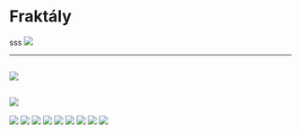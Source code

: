 <!-- $theme: default -->

# Fraktály

sss
![](/home/hejny/www/pavolhejny/other/prezentations/fraktaly/images/1/fraktal-small.jpg)


---
![](./images/1/DSC00776.JPG)
---
![](/home/hejny/www/pavolhejny/other/prezentations/fraktaly/images/1/Sierpinski_triangle.svg.png)
---
![](/home/hejny/www/pavolhejny/other/prezentations/fraktaly/images/1/Sierpinski_pyramid.png)
![](/home/hejny/www/pavolhejny/other/prezentations/fraktaly/images/1/DSC00776.JPG)
![](/home/hejny/www/pavolhejny/other/prezentations/fraktaly/images/1/Romanesco_Broccoli.jpg)
![](/home/hejny/www/pavolhejny/other/prezentations/fraktaly/images/2/mandelbrot_bw_1440x900.png)
![](/home/hejny/www/pavolhejny/other/prezentations/fraktaly/images/2/complex_mandelbrot_illustration.png)
![](/home/hejny/www/pavolhejny/other/prezentations/fraktaly/images/2/manterbrot-zoom.png)
![](/home/hejny/www/pavolhejny/other/prezentations/fraktaly/images/3/x3y3.png)
![](/home/hejny/www/pavolhejny/other/prezentations/fraktaly/images/3/x5y2.png)
![](/home/hejny/www/pavolhejny/other/prezentations/fraktaly/images/3/fractal-map.png)

